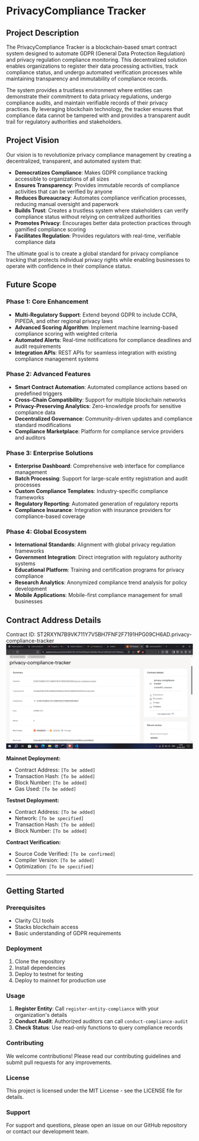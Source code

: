 # PrivacyCompliance Tracker

## Project Description

The PrivacyCompliance Tracker is a blockchain-based smart contract system designed to automate GDPR (General Data Protection Regulation) and privacy regulation compliance monitoring. This decentralized solution enables organizations to register their data processing activities, track compliance status, and undergo automated verification processes while maintaining transparency and immutability of compliance records.

The system provides a trustless environment where entities can demonstrate their commitment to data privacy regulations, undergo compliance audits, and maintain verifiable records of their privacy practices. By leveraging blockchain technology, the tracker ensures that compliance data cannot be tampered with and provides a transparent audit trail for regulatory authorities and stakeholders.

## Project Vision

Our vision is to revolutionize privacy compliance management by creating a decentralized, transparent, and automated system that:

- **Democratizes Compliance**: Makes GDPR compliance tracking accessible to organizations of all sizes
- **Ensures Transparency**: Provides immutable records of compliance activities that can be verified by anyone
- **Reduces Bureaucracy**: Automates compliance verification processes, reducing manual oversight and paperwork
- **Builds Trust**: Creates a trustless system where stakeholders can verify compliance status without relying on centralized authorities
- **Promotes Privacy**: Encourages better data protection practices through gamified compliance scoring
- **Facilitates Regulation**: Provides regulators with real-time, verifiable compliance data

The ultimate goal is to create a global standard for privacy compliance tracking that protects individual privacy rights while enabling businesses to operate with confidence in their compliance status.

## Future Scope

### Phase 1: Core Enhancement
- **Multi-Regulatory Support**: Extend beyond GDPR to include CCPA, PIPEDA, and other regional privacy laws
- **Advanced Scoring Algorithm**: Implement machine learning-based compliance scoring with weighted criteria
- **Automated Alerts**: Real-time notifications for compliance deadlines and audit requirements
- **Integration APIs**: REST APIs for seamless integration with existing compliance management systems

### Phase 2: Advanced Features
- **Smart Contract Automation**: Automated compliance actions based on predefined triggers
- **Cross-Chain Compatibility**: Support for multiple blockchain networks
- **Privacy-Preserving Analytics**: Zero-knowledge proofs for sensitive compliance data
- **Decentralized Governance**: Community-driven updates and compliance standard modifications
- **Compliance Marketplace**: Platform for compliance service providers and auditors

### Phase 3: Enterprise Solutions
- **Enterprise Dashboard**: Comprehensive web interface for compliance management
- **Batch Processing**: Support for large-scale entity registration and audit processes
- **Custom Compliance Templates**: Industry-specific compliance frameworks
- **Regulatory Reporting**: Automated generation of regulatory reports
- **Compliance Insurance**: Integration with insurance providers for compliance-based coverage

### Phase 4: Global Ecosystem
- **International Standards**: Alignment with global privacy regulation frameworks
- **Government Integration**: Direct integration with regulatory authority systems
- **Educational Platform**: Training and certification programs for privacy compliance
- **Research Analytics**: Anonymized compliance trend analysis for policy development
- **Mobile Applications**: Mobile-first compliance management for small businesses

## Contract Address Details

Contract ID: ST2RXYN7B9VK711Y7V5BH7FNF2F7191HPG09CH6AD.privacy-compliance-tracker
![alt text](image.png)

**Mainnet Deployment:**
- Contract Address: `[To be added]`
- Transaction Hash: `[To be added]`
- Block Number: `[To be added]`
- Gas Used: `[To be added]`

**Testnet Deployment:**
- Contract Address: `[To be added]`
- Network: `[To be specified]`
- Transaction Hash: `[To be added]`
- Block Number: `[To be added]`

**Contract Verification:**
- Source Code Verified: `[To be confirmed]`
- Compiler Version: `[To be added]`
- Optimization: `[To be specified]`

---

## Getting Started

### Prerequisites
- Clarity CLI tools
- Stacks blockchain access
- Basic understanding of GDPR requirements

### Deployment
1. Clone the repository
2. Install dependencies
3. Deploy to testnet for testing
4. Deploy to mainnet for production use

### Usage
1. **Register Entity**: Call `register-entity-compliance` with your organization's details
2. **Conduct Audit**: Authorized auditors can call `conduct-compliance-audit`
3. **Check Status**: Use read-only functions to query compliance records

### Contributing
We welcome contributions! Please read our contributing guidelines and submit pull requests for any improvements.

### License
This project is licensed under the MIT License - see the LICENSE file for details.

### Support
For support and questions, please open an issue on our GitHub repository or contact our development team.